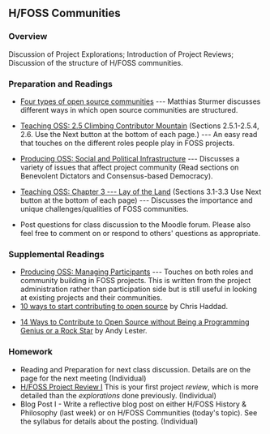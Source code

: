 ## H/FOSS Communities

### Overview

Discussion of Project Explorations; Introduction of Project Reviews; Discussion of the structure of H/FOSS communities.

### Preparation and Readings

- [Four types of open source communities](https://opensource.com/business/13/6/four-types-organizational-structures-within-open-source-communities) --- Matthias Sturmer discusses different ways in which open source communities are structured.

- [Teaching OSS: 2.5 Climbing Contributor Mountain](https://quaid.fedorapeople.org/TOS/Practical_Open_Source_Software_Exploration/html/sn-Introduction_to_Free_and_Open_Source_Software-Climbing_Contributor_Mountain.html) (Sections 2.5.1-2.5.4, 2.6. Use the Next button at the bottom of each page.) --- An easy read that touches on the different roles people play in FOSS projects.

- [Producing OSS: Social and Political Infrastructure](http://producingoss.com/en/social-infrastructure.html) --- Discusses a variety of issues that affect project community (Read sections on Benevolent Dictators and Consensus-based Democracy).

- [Teaching OSS: Chapter 3 --- Lay of the Land](https://quaid.fedorapeople.org/TOS/Practical_Open_Source_Software_Exploration/html/ch-Lay_of_the_Land.html) (Sections 3.1-3.3 Use Next button at the bottom of each page) --- Discusses the importance and unique challenges/qualities of FOSS communities.

- Post questions for class discussion to the Moodle forum. Please also feel free to comment on or respond to others' questions as appropriate.

### Supplemental Readings

- [Producing OSS: Managing Participants](http://producingoss.com/en/managing-participants.html) --- Touches on both roles and community building in FOSS projects. This is written from the project administration rather than participation side but is still useful in looking at existing projects and their communities.
- [10 ways to start contributing to open source](https://opensource.com/life/13/4/ten-ways-participate-open-source) by Chris Haddad.
<!-- - [The Beginner's Guide to Contributing to Open Source Projects](https://blog.newrelic.com/2014/05/05/open-source_gettingstarted/) by Andy Lester.-->
<!-- - [7 Things That Make a Great Open Source Contribution](https://blog.newrelic.com/2014/11/05/open-source-contribution/) by Andy Lester. -->
- [14 Ways to Contribute to Open Source without Being a Programming Genius or a Rock Star](https://smartbear.com/blog/test-and-monitor/14-ways-to-contribute-to-open-source-without-being/) by Andy Lester.
<!-- - [The 8 Essential Traits of a Great Open Source Contributor](https://blog.newrelic.com/2014/10/21/open-source-contributors/) by Andy Lester. -->


### Homework

- Reading and Preparation for next class discussion. Details are on the page for the next meeting (Individual)
- [H/FOSS Project Review I](04-projectReview.md) This is your
  first project *review*, which is more detailed than the
  *explorations* done previously. (Individual)
- Blog Post I - Write a reflective blog post on either H/FOSS History & Philosophy (last week) or on H/FOSS Communities (today's topic). See the syllabus for details about the posting. (Individual)
